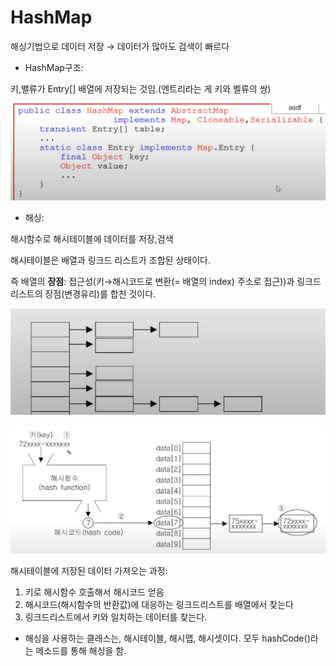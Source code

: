 # HashMap

해싱기법으로 데이터 저장 → 데이터가 많아도 검색이 빠르다

- HashMap구조:

키,밸류가 Entry[] 배열에 저장되는 것임.(엔트리라는 게 키와 벨류의 쌍)

![Untitled](HashMap%20c3ecfffd6cf4455789fa8ed9055d0cb5/Untitled.png)

- 해싱:

해시함수로 해시테이블에 데이터를 저장,검색

해시테이블은 배열과 링크드 리스트가 조합된 상태이다.

즉 배열의 **장점**: 접근성(키→해시코드로 변환(= 배열의 index) 주소로 접근))과 링크드리스트의 장점(변경유리)를 합친 것이다.

![Untitled](HashMap%20c3ecfffd6cf4455789fa8ed9055d0cb5/Untitled%201.png)

![Untitled](HashMap%20c3ecfffd6cf4455789fa8ed9055d0cb5/Untitled%202.png)

해시테이블에 저장된 데이터 가져오는 과정:

1. 키로 해시함수 호출해서 해시코드 얻음
2. 해시코드(해시함수의 반환값)에 대응하는 링크드리스트를 배열에서 찾는다
3. 링크드리스트에서 키와 일치하는 데이터를 찾는다.
- 해싱을 사용하는 클래스는, 해시테이블, 해시맵, 해시셋이다. 모두 hashCode()라는 메소드를 통해 해싱을 함.